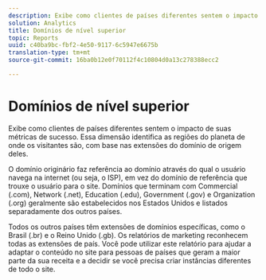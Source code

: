 ```yaml
---
description: Exibe como clientes de países diferentes sentem o impacto de suas métricas de sucesso. Essa dimensão identifica as regiões do planeta de onde os visitantes são, com base nas extensões do domínio de origem deles.
solution: Analytics
title: Domínios de nível superior
topic: Reports
uuid: c40ba9bc-fbf2-4e50-9117-6c5947e6675b
translation-type: tm+mt
source-git-commit: 16ba0b12e0f70112f4c10804d0a13c278388ecc2

---
```



# Domínios de nível superior

Exibe como clientes de países diferentes sentem o impacto de suas métricas de sucesso. Essa dimensão identifica as regiões do planeta de onde os visitantes são, com base nas extensões do domínio de origem deles.

O domínio originário faz referência ao domínio através do qual o usuário navega na internet (ou seja, o ISP), em vez do domínio de referência que trouxe o usuário para o site. Domínios que terminam com Commercial (.com), Network (.net), Education (.edu), Government (.gov) e Organization (.org) geralmente são estabelecidos nos Estados Unidos e listados separadamente dos outros países.

Todos os outros países têm extensões de domínios específicas, como o Brasil (.br) e o Reino Unido (.gb). Os relatórios de marketing reconhecem todas as extensões de país. Você pode utilizar este relatório para ajudar a adaptar o conteúdo no site para pessoas de países que geram a maior parte da sua receita e a decidir se você precisa criar instâncias diferentes de todo o site.
